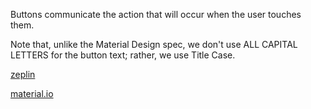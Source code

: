 Buttons communicate the action that will occur when the user touches them.

Note that, unlike the Material Design spec, we don't use ALL CAPITAL LETTERS for the button text; rather, we use Title Case.

[zeplin](zpl.io/bAn5Z82)

[material.io](https://material.io/guidelines/components/buttons.html)